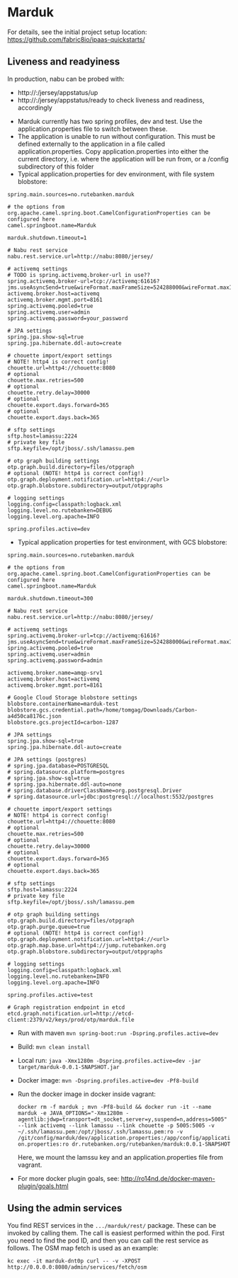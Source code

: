 # Marduk

For details, see the
initial project setup location:
  https://github.com/fabric8io/ipaas-quickstarts/

## Liveness and readyiness
In production, nabu can be probed with:
- http://<host>:<port>/jersey/appstatus/up
- http://<host>:<port>/jersey/appstatus/ready
to check liveness and readiness, accordingly

* Marduk currently has two spring profiles, dev and test. Use the application.properties file to switch between these.
* The application is unable to run without configuration. This must be defined externally to the application in a file called application.properties. Copy application.properties into either the current directory, i.e. where the application will be run from, or a /config subdirectory of this folder
* Typical application.properties for dev environment, with file system blobstore:

```
spring.main.sources=no.rutebanken.marduk

# the options from org.apache.camel.spring.boot.CamelConfigurationProperties can be configured here
camel.springboot.name=Marduk

marduk.shutdown.timeout=1

# Nabu rest service
nabu.rest.service.url=http://nabu:8080/jersey/

# activemq settings
# TODO is spring.activemq.broker-url in use??
spring.activemq.broker-url=tcp://activemq:61616?jms.useAsyncSend=true&wireFormat.maxFrameSize=524288000&wireFormat.maxInactivityDuration=120000
activemq.broker.host=activemq
activemq.broker.mgmt.port=8161
spring.activemq.pooled=true
spring.activemq.user=admin
spring.activemq.password=your_password

# JPA settings
spring.jpa.show-sql=true
spring.jpa.hibernate.ddl-auto=create

# chouette import/export settings
# NOTE! http4 is correct config!
chouette.url=http4://chouette:8080
# optional
chouette.max.retries=500
# optional
chouette.retry.delay=30000
# optional
chouette.export.days.forward=365
# optional
chouette.export.days.back=365

# sftp settings
sftp.host=lamassu:2224
# private key file
sftp.keyfile=/opt/jboss/.ssh/lamassu.pem

# otp graph building settings
otp.graph.build.directory=files/otpgraph
# optional (NOTE! http4 is correct config!)
otp.graph.deployment.notification.url=http4://<url>
otp.graph.blobstore.subdirectory=output/otpgraphs

# logging settings
logging.config=classpath:logback.xml
logging.level.no.rutebanken=DEBUG
logging.level.org.apache=INFO

spring.profiles.active=dev

```
* Typical application properties for test environment, with GCS blobstore:

```
spring.main.sources=no.rutebanken.marduk

# the options from org.apache.camel.spring.boot.CamelConfigurationProperties can be configured here
camel.springboot.name=Marduk

marduk.shutdown.timeout=300

# Nabu rest service
nabu.rest.service.url=http://nabu:8080/jersey/

# activemq settings
spring.activemq.broker-url=tcp://activemq:61616?jms.useAsyncSend=true&wireFormat.maxFrameSize=524288000&wireFormat.maxInactivityDuration=120000
spring.activemq.pooled=true
spring.activemq.user=admin
spring.activemq.password=admin

activemq.broker.name=amqp-srv1
activemq.broker.host=activemq
activemq.broker.mgmt.port=8161

# Google Cloud Storage blobstore settings
blobstore.containerName=marduk-test
blobstore.gcs.credential.path=/home/tomgag/Downloads/Carbon-a4d50ca8176c.json
blobstore.gcs.projectId=carbon-1287

# JPA settings
spring.jpa.show-sql=true
spring.jpa.hibernate.ddl-auto=create

# JPA settings (postgres)
# spring.jpa.database=POSTGRESQL
# spring.datasource.platform=postgres
# spring.jpa.show-sql=true
# spring.jpa.hibernate.ddl-auto=none
# spring.database.driverClassName=org.postgresql.Driver
# spring.datasource.url=jdbc:postgresql://localhost:5532/postgres

# chouette import/export settings
# NOTE! http4 is correct config!
chouette.url=http4://chouette:8080
# optional
chouette.max.retries=500
# optional
chouette.retry.delay=30000
# optional
chouette.export.days.forward=365
# optional
chouette.export.days.back=365

# sftp settings
sftp.host=lamassu:2224
# private key file
sftp.keyfile=/opt/jboss/.ssh/lamassu.pem

# otp graph building settings
otp.graph.build.directory=files/otpgraph
otp.graph.purge.queue=true
# optional (NOTE! http4 is correct config!)
otp.graph.deployment.notification.url=http4://<url>
otp.graph.map.base.url=http4://jump.rutebanken.org
otp.graph.blobstore.subdirectory=output/otpgraphs

# logging settings
logging.config=classpath:logback.xml
logging.level.no.rutebanken=INFO
logging.level.org.apache=INFO

spring.profiles.active=test

# Graph registration endpoint in etcd
etcd.graph.notification.url=http://etcd-client:2379/v2/keys/prod/otp/marduk.file
```

* Run with maven `mvn spring-boot:run -Dspring.profiles.active=dev`

* Build: `mvn clean install`
* Local run: `java -Xmx1280m -Dspring.profiles.active=dev -jar target/marduk-0.0.1-SNAPSHOT.jar`
* Docker image: `mvn -Dspring.profiles.active=dev -Pf8-build`
* Run the docker image in docker inside vagrant:

     ```docker rm -f marduk ; mvn -Pf8-build && docker run -it --name marduk -e JAVA_OPTIONS="-Xmx1280m -agentlib:jdwp=transport=dt_socket,server=y,suspend=n,address=5005" --link activemq --link lamassu --link chouette -p 5005:5005 -v ~/.ssh/lamassu.pem:/opt/jboss/.ssh/lamassu.pem:ro -v /git/config/marduk/dev/application.properties:/app/config/application.properties:ro dr.rutebanken.org/rutebanken/marduk:0.0.1-SNAPSHOT```

  Here, we mount the lamssu key and an application.properties file from vagrant.

* For more docker plugin goals, see: http://ro14nd.de/docker-maven-plugin/goals.html

## Using the admin services

You find REST services in the `.../marduk/rest/` package. These can be invoked by calling
them. The call is easiest performed within the pod. First you need to find
the pod ID, and then you can call the rest service as follows. The OSM map
fetch is used as an example:

```
kc exec -it marduk-dnt0p curl -- -v -XPOST http://0.0.0.0:8080/admin/services/fetch/osm
```
